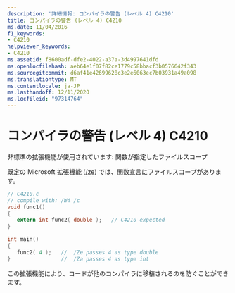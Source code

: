 ```yaml
---
description: '詳細情報: コンパイラの警告 (レベル 4) C4210'
title: コンパイラの警告 (レベル 4) C4210
ms.date: 11/04/2016
f1_keywords:
- C4210
helpviewer_keywords:
- C4210
ms.assetid: f8600adf-dfe2-4022-a37a-3d4997641dfd
ms.openlocfilehash: aeb64e1f07f82ce1779c58bbacf3b0576642f343
ms.sourcegitcommit: d6af41e42699628c3e2e6063ec7b03931a49a098
ms.translationtype: MT
ms.contentlocale: ja-JP
ms.lasthandoff: 12/11/2020
ms.locfileid: "97314764"
---
```

# <a name="compiler-warning-level-4-c4210"></a>コンパイラの警告 (レベル 4) C4210

非標準の拡張機能が使用されています: 関数が指定したファイルスコープ

既定の Microsoft 拡張機能 ([/ze](../../build/reference/za-ze-disable-language-extensions.md)) では、関数宣言にファイルスコープがあります。

```c
// C4210.c
// compile with: /W4 /c
void func1()
{
   extern int func2( double );   // C4210 expected
}

int main()
{
   func2( 4 );   //  /Ze passes 4 as type double
}                //  /Za passes 4 as type int
```

この拡張機能により、コードが他のコンパイラに移植されるのを防ぐことができます。
